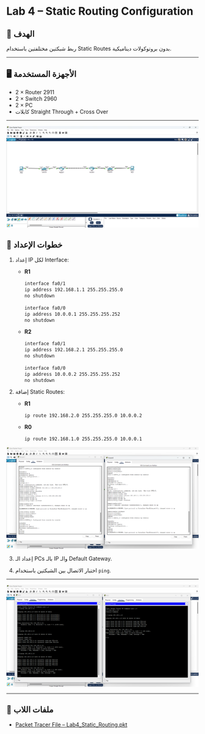 # Lab 4 – Static Routing Configuration

## 🎯 الهدف
ربط شبكتين مختلفتين باستخدام Static Routes بدون بروتوكولات ديناميكية.

---

## 🖥 الأجهزة المستخدمة
- 2 × Router 2911
- 2 × Switch 2960
- 2 × PC
- كابلات Straight Through + Cross Over

---
![Topology](topology.png)


## 📌 خطوات الإعداد
1. إعداد IP لكل Interface:
   - **R1**
     ```
     interface fa0/1
     ip address 192.168.1.1 255.255.255.0
     no shutdown

     interface fa0/0
     ip address 10.0.0.1 255.255.255.252
     no shutdown
     ```

   - **R2**
     ```
     interface fa0/1
     ip address 192.168.2.1 255.255.255.0
     no shutdown

     interface fa0/0
     ip address 10.0.0.2 255.255.255.252
     no shutdown
     ```

2. إضافة Static Routes:
   - **R1**
     ```
     ip route 192.168.2.0 255.255.255.0 10.0.0.2
     ```
   - **R0**
     ```
     ip route 192.168.1.0 255.255.255.0 10.0.0.1
     ```
![Command Line](command-line.png)

3. إعداد الـ PCs بالـ IP والـ Default Gateway.

4. اختبار الاتصال بين الشبكتين باستخدام `ping`.

---
![Ping Test](ping-test.png)



---

## 📂 ملفات اللاب
- [Packet Tracer File – Lab4_Static_Routing.pkt](Lab4_Static_Routing.pkt)
